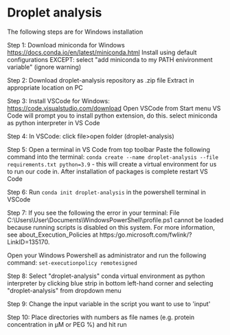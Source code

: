 # Droplet analysis

The following steps are for Windows installation

Step 1: Download miniconda for Windows https://docs.conda.io/en/latest/miniconda.html
Install using default configurations
EXCEPT: select "add miniconda to my PATH enivironment variable" (ignore warning)

Step 2: Download droplet-analysis repository as .zip file
Extract in appropriate location on PC

Step 3: Install VSCode for Windows: https://code.visualstudio.com/download
Open VSCode from Start menu
VS Code will prompt you to install python extension, do this.
select miniconda as python interpreter in VS Code

Step 4: In VSCode: click file>open folder (droplet-analysis)

Step 5: Open a terminal in VS Code from top toolbar
Paste the following command into the terminal: `conda create --name droplet-analysis --file requirements.txt python=3.9` - this will create a virtual environment for us to run our code in.
After installation of packages is complete restart VS Code

Step 6: Run `conda init droplet-analysis` in the powershell terminal in VSCode

Step 7: If you see the following the error in your terminal:  File C:\Users\User\Documents\WindowsPowerShell\profile.ps1 cannot be loaded because running scripts is
    disabled on this system. For more information, see about_Execution_Policies at
    https:/go.microsoft.com/fwlink/?LinkID=135170.
    
Open your Windows Powershell as administrator and run the following command: `set-executionpolicy remotesigned`

Step 8: Select "droplet-analysis" conda virtual environment as python interpreter by clicking blue strip in bottom left-hand corner and selecting "droplet-analysis" from dropdown menu

Step 9: Change the input variable in the script you want to use to 'input'

Step 10: Place directories with numbers as file names (e.g. protein concentration in µM or PEG %) and hit run

